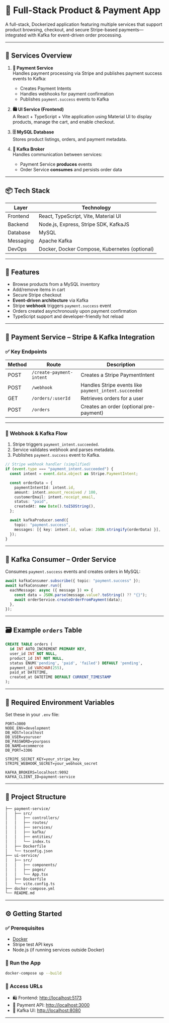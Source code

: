 # 🛒 Full-Stack Product & Payment App

A full-stack, Dockerized application featuring multiple services that support product browsing, checkout, and secure Stripe-based payments—integrated with Kafka for event-driven order processing.

---

## 🔧 Services Overview

1. **🧾 Payment Service**  
   Handles payment processing via Stripe and publishes payment success events to Kafka:

   - Creates Payment Intents
   - Handles webhooks for payment confirmation
   - Publishes `payment.success` events to Kafka

2. **🛍️ UI Service (Frontend)**  
   A React + TypeScript + Vite application using Material UI to display products, manage the cart, and enable checkout.

3. **🗄️ MySQL Database**  
   Stores product listings, orders, and payment metadata.

4. **📡 Kafka Broker**  
   Handles communication between services:
   - Payment Service **produces** events
   - Order Service **consumes** and persists order data

---

## 📦 Tech Stack

| Layer     | Technology                                    |
| --------- | --------------------------------------------- |
| Frontend  | React, TypeScript, Vite, Material UI          |
| Backend   | Node.js, Express, Stripe SDK, KafkaJS         |
| Database  | MySQL                                         |
| Messaging | Apache Kafka                                  |
| DevOps    | Docker, Docker Compose, Kubernetes (optional) |

---

## 🚀 Features

- Browse products from a MySQL inventory
- Add/remove items in cart
- Secure Stripe checkout
- **Event-driven architecture** via Kafka
- Stripe **webhook** triggers `payment.success` event
- Orders created asynchronously upon payment confirmation
- TypeScript support and developer-friendly hot reload

---

## 🧾 Payment Service – Stripe & Kafka Integration

### ✅ Key Endpoints

| Method | Route                    | Description                                           |
| ------ | ------------------------ | ----------------------------------------------------- |
| POST   | `/create-payment-intent` | Creates a Stripe PaymentIntent                        |
| POST   | `/webhook`               | Handles Stripe events like `payment_intent.succeeded` |
| GET    | `/orders/:userId`        | Retrieves orders for a user                           |
| POST   | `/orders`                | Creates an order (optional pre-payment)               |

---

### 🔔 Webhook & Kafka Flow

1. Stripe triggers `payment_intent.succeeded`.
2. Service validates webhook and parses metadata.
3. Publishes `payment.success` event to Kafka.

```ts
// Stripe webhook handler (simplified)
if (event.type === "payment_intent.succeeded") {
  const intent = event.data.object as Stripe.PaymentIntent;

  const orderData = {
    paymentIntentId: intent.id,
    amount: intent.amount_received / 100,
    customerEmail: intent.receipt_email,
    status: "paid",
    createdAt: new Date().toISOString(),
  };

  await kafkaProducer.send({
    topic: "payment.success",
    messages: [{ key: intent.id, value: JSON.stringify(orderData) }],
  });
}
```

---

## 📡 Kafka Consumer – Order Service

Consumes `payment.success` events and creates orders in MySQL:

```ts
await kafkaConsumer.subscribe({ topic: "payment.success" });
await kafkaConsumer.run({
  eachMessage: async ({ message }) => {
    const data = JSON.parse(message.value?.toString() ?? "{}");
    await orderService.createOrderFromPayment(data);
  },
});
```

---

## 🗃️ Example `orders` Table

```sql
CREATE TABLE orders (
  id INT AUTO_INCREMENT PRIMARY KEY,
  user_id INT NOT NULL,
  product_id INT NOT NULL,
  status ENUM('pending', 'paid', 'failed') DEFAULT 'pending',
  payment_id VARCHAR(255),
  paid_at DATETIME,
  created_at DATETIME DEFAULT CURRENT_TIMESTAMP
);
```

---

## 🔐 Required Environment Variables

Set these in your `.env` file:

```env
PORT=3000
NODE_ENV=development
DB_HOST=localhost
DB_USER=youruser
DB_PASSWORD=yourpass
DB_NAME=ecommerce
DB_PORT=3306

STRIPE_SECRET_KEY=your_stripe_key
STRIPE_WEBHOOK_SECRET=your_webhook_secret

KAFKA_BROKERS=localhost:9092
KAFKA_CLIENT_ID=payment-service
```

---

## 🧩 Project Structure

```bash
├── payment-service/
│   ├── src/
│   │   ├── controllers/
│   │   ├── routes/
│   │   ├── services/
│   │   ├── kafka/
│   │   ├── entities/
│   │   └── index.ts
│   ├── Dockerfile
│   └── tsconfig.json
├── ui-service/
│   ├── src/
│   │   ├── components/
│   │   ├── pages/
│   │   └── App.tsx
│   ├── Dockerfile
│   └── vite.config.ts
├── docker-compose.yml
└── README.md
```

---

## ⚙️ Getting Started

### ✅ Prerequisites

- [Docker](https://www.docker.com/)
- Stripe test API keys
- Node.js (if running services outside Docker)

### 🚀 Run the App

```bash
docker-compose up --build
```

### 🔗 Access URLs

- 🛍️ Frontend: [http://localhost:5173](http://localhost:5173)
- 🧾 Payment API: [http://localhost:3000](http://localhost:3000)
- 📡 Kafka UI: [http://localhost:8080](http://localhost:8080)

---
